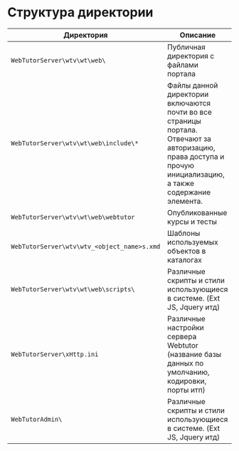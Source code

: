 # Структура директории

| Директория | Описание |
| -- | -- |
| `WebTutorServer\wtv\wt\web\` | Публичная директория с файлами портала |
| `WebTutorServer\wtv\wt\web\include\*` | Файлы данной директории включаются почти во все страницы портала. Отвечают за авторизацию, права доступа и прочую инициализацию, а также содержание <head> элемента. |
| `WebTutorServer\wtv\wt\web\webtutor` | Опубликованные курсы и тесты |
| `WebTutorServer\wtv\wtv_<object_name>s.xmd` | Шаблоны используемых объектов в каталогах |
| `WebTutorServer\wtv\wt\web\scripts\` | Различные скрипты и стили использующиеся в системе. (Ext JS, Jquery итд) |
| `WebTutorServer\xHttp.ini` | Различные настройки сервера Webtutor (название базы данных по умолчанию, кодировки, порты итп) |
| `WebTutorAdmin\` | Различные скрипты и стили использующиеся в системе. (Ext JS, Jquery итд) |



